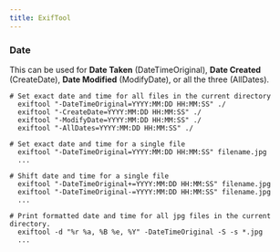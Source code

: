 ```yaml
---
title: ExifTool
---
```


### Date
This can be used for **Date Taken** (DateTimeOriginal), **Date Created** (CreateDate), **Date Modified** (ModifyDate), or all the three (AllDates).

```
# Set exact date and time for all files in the current directory
  exiftool "-DateTimeOriginal=YYYY:MM:DD HH:MM:SS" ./
  exiftool "-CreateDate=YYYY:MM:DD HH:MM:SS" ./
  exiftool "-ModifyDate=YYYY:MM:DD HH:MM:SS" ./
  exiftool "-AllDates=YYYY:MM:DD HH:MM:SS" ./

# Set exact date and time for a single file
  exiftool "-DateTimeOriginal=YYYY:MM:DD HH:MM:SS" filename.jpg
  ...

# Shift date and time for a single file
  exiftool "-DateTimeOriginal+=YYYY:MM:DD HH:MM:SS" filename.jpg
  exiftool "-DateTimeOriginal-=YYYY:MM:DD HH:MM:SS" filename.jpg
  ...

# Print formatted date and time for all jpg files in the current directory.
  exiftool -d "%r %a, %B %e, %Y" -DateTimeOriginal -S -s *.jpg
  ...
```
